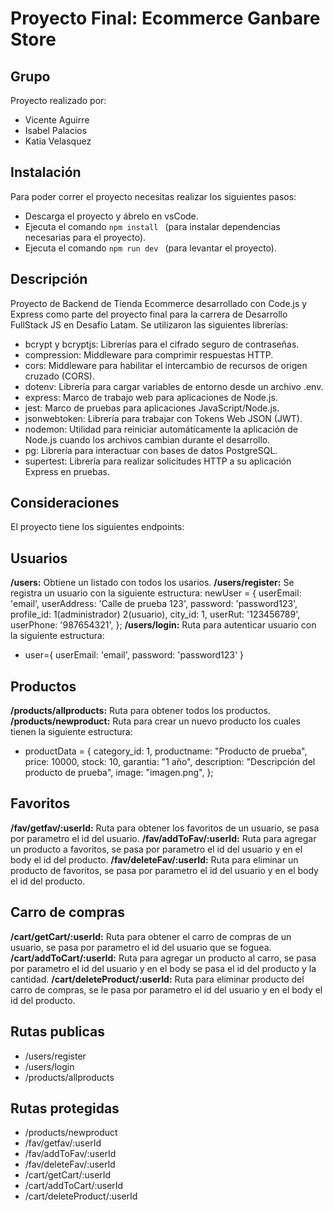 ﻿# Proyecto Final: Ecommerce Ganbare Store
## Grupo
Proyecto realizado por:
 - Vicente Aguirre
 - Isabel Palacios
 - Katia Velasquez

## Instalación

Para poder correr el proyecto necesitas realizar los siguientes pasos:

 - Descarga el proyecto y ábrelo en vsCode.
 - Ejecuta el comando ```npm install ``` (para instalar dependencias necesarias para el proyecto).
 - Ejecuta el comando ```npm run dev ``` (para levantar el proyecto).

## Descripción
Proyecto de Backend de Tienda Ecommerce desarrollado con Code.js y Express como parte del proyecto final para la carrera de Desarrollo FullStack JS en Desafío Latam.
Se utilizaron las siguientes librerías:

 -  bcrypt y bcryptjs: Librerías para el cifrado seguro de contraseñas.
-   compression: Middleware para comprimir respuestas HTTP.
-   cors: Middleware para habilitar el intercambio de recursos de origen cruzado (CORS).
-   dotenv: Librería para cargar variables de entorno desde un archivo .env.
-   express: Marco de trabajo web para aplicaciones de Node.js.
-   jest: Marco de pruebas para aplicaciones JavaScript/Node.js.
-   jsonwebtoken: Librería para trabajar con Tokens Web JSON (JWT).
-   nodemon: Utilidad para reiniciar automáticamente la aplicación de Node.js cuando los archivos cambian durante el desarrollo.
-   pg: Librería para interactuar con bases de datos PostgreSQL.
-   supertest: Librería para realizar solicitudes HTTP a su aplicación Express en pruebas.

## Consideraciones

El proyecto tiene los siguientes endpoints:	

## Usuarios

 **/users:** Obtiene un listado con todos los usarios.
 **/users/register:** Se registra un usuario con la siguiente estructura:
 newUser = {
  userEmail: 'email',
  userAddress: 'Calle de prueba 123',
  password: 'password123',
  profile_id: 1(administrador) 2(usuario),
  city_id: 1,
  userRut: '123456789',
  userPhone: '987654321',
};
 **/users/login:** Ruta para autenticar usuario con la siguiente estructura:
 - user={
	 userEmail: 'email',
	 password: 'password123'
}

## Productos

**/products/allproducts:** Ruta para obtener todos los productos.
**/products/newproduct:** Ruta para crear un nuevo producto los cuales tienen la siguiente estructura:

 -  productData = {
   category_id: 1,
   productname: "Producto de prueba",
   price: 10000,
   stock: 10,
   garantia: "1 año",
   description: "Descripción del producto de prueba",
   image: "imagen.png",
 };

## Favoritos
**/fav/getfav/:userId:** Ruta para obtener los favoritos de un usuario, se pasa por parametro el id del usuario.
**/fav/addToFav/:userId:** Ruta para agregar un producto a favoritos, se pasa por parametro el id del usuario y en el body el id del producto.
**/fav/deleteFav/:userId:** Ruta para eliminar un producto de favoritos, se pasa por parametro el id del usuario y en el body el id del producto.

## Carro de compras
**/cart/getCart/:userId:** Ruta para obtener el carro de compras de un usuario, se pasa por parametro el id del usuario que se foguea.
**/cart/addToCart/:userId:** Ruta para agregar un producto al carro, se pasa por parametro el id del usuario y en el body se pasa el id del producto y la cantidad.
**/cart/deleteProduct/:userId:** Ruta para eliminar producto del carro de compras, se le pasa por parametro el id del usuario y en el body el id del producto.

## Rutas publicas

 - /users/register
 - /users/login
 - /products/allproducts
 

## Rutas protegidas

 - /products/newproduct
 - /fav/getfav/:userId
 - /fav/addToFav/:userId
 - /fav/deleteFav/:userId
 - /cart/getCart/:userId
 - /cart/addToCart/:userId
 - /cart/deleteProduct/:userId

